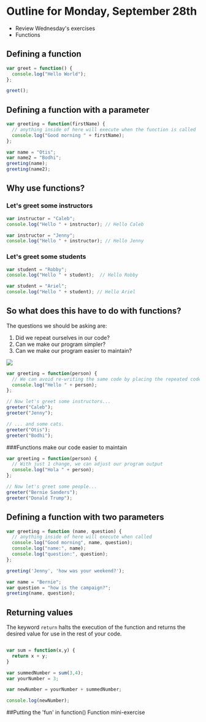 # Outline for Monday, September 28th
- Review Wednesday's exercises
- Functions

## Defining a function

```javascript
var greet = function() {
  console.log("Hello World");
};

greet();

```

## Defining a function with a parameter

```javascript
var greeting = function(firstName) {
  // anything inside of here will execute when the function is called
  console.log("Good morning " + firstName);
};

var name = "Otis";
var name2 = "Bodhi";
greeting(name);
greeting(name2);
```

## Why use functions?

### Let's greet some instructors

```javascript
var instructor = "Caleb";
console.log("Hello " + instructor); // Hello Caleb

var instructor = "Jenny";
console.log("Hello " + instructor); // Hello Jenny
```

### Let's greet some students

```javascript
var student = "Robby";
console.log("Hello " + student);  // Hello Robby

var student = "Ariel";
console.log("Hello " + student); // Hello Ariel
```

## So what does this have to do with functions?

The questions we should be asking are:

  1. Did we repeat ourselves in our code?
  2. Can we make our program simpler?
  3. Can we make our program easier to maintain?

![](http://www.buyog.com/talks/utahjs/bart-dry.png)

```javascript
var greeting = function(person) {
  // We can avoid re-writing the same code by placing the repeated code inside of a function
  console.log("Hello " + person);
};

// Now let's greet some instructors...
greeter("Caleb");
greeter("Jenny");

// ... and some cats.
greeter("Otis");
greeter("Bodhi");
```

###Functions make our code easier to maintain

```javascript
var greeting = function(person) {
  // With just 1 change, we can adjust our program output
  console.log("Hola " + person);
};

// Now let's greet some people...
greeter("Bernie Sanders");
greeter("Donald Trump");
```


## Defining a function with two parameters

```javascript
var greeting = function (name, question) {
  // anything inside of here will execute when called
  console.log("Good morning", name, question);
  console.log("name:", name);
  console.log("question:", question);
};

greeting('Jenny', 'how was your weekend?');

var name = "Bernie";
var question = "how is the campaign?";
greeting(name, question);

```

## Returning values
The keyword `return` halts the execution of the function and returns the desired value for use in the rest of your code.

```javascript

var sum = function(x,y) {
  return x + y;
}

var summedNumber = sum(3,4);
var yourNumber = 3;

var newNumber = yourNumber + summedNumber;

console.log(newNumber);

```

##Putting the 'fun' in function()
Function mini-exercise
